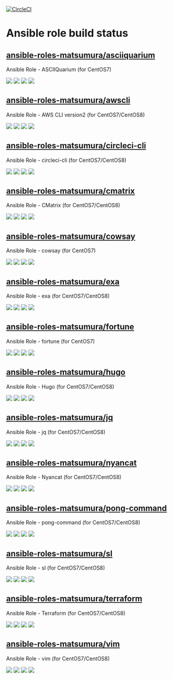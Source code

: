 [![CircleCI](https://circleci.com/gh/ansible-roles-matsumura/scheduled-executor.svg?style=svg)](https://circleci.com/gh/ansible-roles-matsumura/scheduled-executor)

# Ansible role build status

## [ansible-roles-matsumura/asciiquarium](https://github.com/ansible-roles-matsumura/asciiquarium)

Ansible Role - ASCIIQuarium (for CentOS7)

[![](https://github.com/ansible-roles-matsumura/asciiquarium/workflows/ansible-lint/badge.svg)](https://github.com/ansible-roles-matsumura/asciiquarium/actions?query=workflow%3Aansible-lint)
[![](https://github.com/ansible-roles-matsumura/asciiquarium/workflows/molecule/badge.svg)](https://github.com/ansible-roles-matsumura/asciiquarium/actions?query=workflow%3Amolecule)
[![](https://github.com/ansible-roles-matsumura/asciiquarium/workflows/trailing%20whitespace/badge.svg)](https://github.com/ansible-roles-matsumura/asciiquarium/actions?query=workflow%3A%22trailing+whitespace%22)
[![](https://github.com/ansible-roles-matsumura/asciiquarium/workflows/yamllint/badge.svg)](https://github.com/ansible-roles-matsumura/asciiquarium/actions?query=workflow%3Ayamllint)

## [ansible-roles-matsumura/awscli](https://github.com/ansible-roles-matsumura/awscli)

Ansible Role - AWS CLI version2 (for CentOS7/CentOS8)

[![](https://github.com/ansible-roles-matsumura/awscli/workflows/yamllint/badge.svg)](https://github.com/ansible-roles-matsumura/awscli/actions?query=workflow%3Ayamllint)
[![](https://github.com/ansible-roles-matsumura/awscli/workflows/molecule/badge.svg)](https://github.com/ansible-roles-matsumura/awscli/actions?query=workflow%3Amolecule)
[![](https://github.com/ansible-roles-matsumura/awscli/workflows/ansible-lint/badge.svg)](https://github.com/ansible-roles-matsumura/awscli/actions?query=workflow%3Aansible-lint)
[![](https://github.com/ansible-roles-matsumura/awscli/workflows/Trailing%20whitespace/badge.svg)](https://github.com/ansible-roles-matsumura/awscli/actions?query=workflow%3A%22Trailing+whitespace%22)

## [ansible-roles-matsumura/circleci-cli](https://github.com/ansible-roles-matsumura/circleci-cli)

Ansible Role - circleci-cli (for CentOS7/CentOS8)

[![](https://github.com/ansible-roles-matsumura/circleci-cli/workflows/yamllint/badge.svg)](https://github.com/ansible-roles-matsumura/circleci-cli/actions?query=workflow%3Ayamllint)
[![](https://github.com/ansible-roles-matsumura/circleci-cli/workflows/molecule/badge.svg)](https://github.com/ansible-roles-matsumura/circleci-cli/actions?query=workflow%3Amolecule)
[![](https://github.com/ansible-roles-matsumura/circleci-cli/workflows/ansible-lint/badge.svg)](https://github.com/ansible-roles-matsumura/circleci-cli/actions?query=workflow%3Aansible-lint)
[![](https://github.com/ansible-roles-matsumura/circleci-cli/workflows/Trailing%20whitespace/badge.svg)](https://github.com/ansible-roles-matsumura/circleci-cli/actions?query=workflow%3A%22Trailing+whitespace%22)

## [ansible-roles-matsumura/cmatrix](https://github.com/ansible-roles-matsumura/cmatrix)

Ansible Role - CMatrix (for CentOS7/CentOS8)

[![](https://github.com/ansible-roles-matsumura/cmatrix/workflows/yamllint/badge.svg)](https://github.com/ansible-roles-matsumura/cmatrix/actions?query=workflow%3Ayamllint)
[![](https://github.com/ansible-roles-matsumura/cmatrix/workflows/molecule/badge.svg)](https://github.com/ansible-roles-matsumura/cmatrix/actions?query=workflow%3Amolecule)
[![](https://github.com/ansible-roles-matsumura/cmatrix/workflows/ansible-lint/badge.svg)](https://github.com/ansible-roles-matsumura/cmatrix/actions?query=workflow%3Aansible-lint)
[![](https://github.com/ansible-roles-matsumura/cmatrix/workflows/Trailing%20whitespace/badge.svg)](https://github.com/ansible-roles-matsumura/cmatrix/actions?query=workflow%3A%22Trailing+whitespace%22)

## [ansible-roles-matsumura/cowsay](https://github.com/ansible-roles-matsumura/cowsay)

Ansible Role - cowsay (for CentOS7)

[![](https://github.com/ansible-roles-matsumura/cowsay/workflows/yamllint/badge.svg)](https://github.com/ansible-roles-matsumura/cowsay/actions?query=workflow%3Ayamllint)
[![](https://github.com/ansible-roles-matsumura/cowsay/workflows/molecule/badge.svg)](https://github.com/ansible-roles-matsumura/cowsay/actions?query=workflow%3Amolecule)
[![](https://github.com/ansible-roles-matsumura/cowsay/workflows/ansible-lint/badge.svg)](https://github.com/ansible-roles-matsumura/cowsay/actions?query=workflow%3Aansible-lint)
[![](https://github.com/ansible-roles-matsumura/cowsay/workflows/Trailing%20whitespace/badge.svg)](https://github.com/ansible-roles-matsumura/cowsay/actions?query=workflow%3A%22Trailing+whitespace%22)

## [ansible-roles-matsumura/exa](https://github.com/ansible-roles-matsumura/exa)

Ansible Role - exa (for CentOS7/CentOS8)

[![](https://github.com/ansible-roles-matsumura/exa/workflows/yamllint/badge.svg)](https://github.com/ansible-roles-matsumura/exa/actions?query=workflow%3Ayamllint)
[![](https://github.com/ansible-roles-matsumura/exa/workflows/molecule/badge.svg)](https://github.com/ansible-roles-matsumura/exa/actions?query=workflow%3Amolecule)
[![](https://github.com/ansible-roles-matsumura/exa/workflows/ansible-lint/badge.svg)](https://github.com/ansible-roles-matsumura/exa/actions?query=workflow%3Aansible-lint)
[![](https://github.com/ansible-roles-matsumura/exa/workflows/Trailing%20whitespace/badge.svg)](https://github.com/ansible-roles-matsumura/exa/actions?query=workflow%3A%22Trailing+whitespace%22)

## [ansible-roles-matsumura/fortune](https://github.com/ansible-roles-matsumura/fortune)

Ansible Role - fortune (for CentOS7)

[![](https://github.com/ansible-roles-matsumura/fortune/workflows/yamllint/badge.svg)](https://github.com/ansible-roles-matsumura/fortune/actions?query=workflow%3Ayamllint)
[![](https://github.com/ansible-roles-matsumura/fortune/workflows/molecule/badge.svg)](https://github.com/ansible-roles-matsumura/fortune/actions?query=workflow%3Amolecule)
[![](https://github.com/ansible-roles-matsumura/fortune/workflows/ansible-lint/badge.svg)](https://github.com/ansible-roles-matsumura/fortune/actions?query=workflow%3Aansible-lint)
[![](https://github.com/ansible-roles-matsumura/fortune/workflows/Trailing%20whitespace/badge.svg)](https://github.com/ansible-roles-matsumura/fortune/actions?query=workflow%3A%22Trailing+whitespace%22)

## [ansible-roles-matsumura/hugo](https://github.com/ansible-roles-matsumura/hugo)

Ansible Role - Hugo (for CentOS7/CentOS8)

[![](https://github.com/ansible-roles-matsumura/hugo/workflows/yamllint/badge.svg)](https://github.com/ansible-roles-matsumura/hugo/actions?query=workflow%3Ayamllint)
[![](https://github.com/ansible-roles-matsumura/hugo/workflows/molecule/badge.svg)](https://github.com/ansible-roles-matsumura/hugo/actions?query=workflow%3Amolecule)
[![](https://github.com/ansible-roles-matsumura/hugo/workflows/ansible-lint/badge.svg)](https://github.com/ansible-roles-matsumura/hugo/actions?query=workflow%3Aansible-lint)
[![](https://github.com/ansible-roles-matsumura/hugo/workflows/Trailing%20whitespace/badge.svg)](https://github.com/ansible-roles-matsumura/hugo/actions?query=workflow%3A%22Trailing+whitespace%22)

## [ansible-roles-matsumura/jq](https://github.com/ansible-roles-matsumura/jq)

Ansible Role - jq (for CentOS7/CentOS8)

[![](https://github.com/ansible-roles-matsumura/jq/workflows/yamllint/badge.svg)](https://github.com/ansible-roles-matsumura/jq/actions?query=workflow%3Ayamllint)
[![](https://github.com/ansible-roles-matsumura/jq/workflows/molecule/badge.svg)](https://github.com/ansible-roles-matsumura/jq/actions?query=workflow%3Amolecule)
[![](https://github.com/ansible-roles-matsumura/jq/workflows/ansible-lint/badge.svg)](https://github.com/ansible-roles-matsumura/jq/actions?query=workflow%3Aansible-lint)
[![](https://github.com/ansible-roles-matsumura/jq/workflows/Trailing%20whitespace/badge.svg)](https://github.com/ansible-roles-matsumura/jq/actions?query=workflow%3A%22Trailing+whitespace%22)

## [ansible-roles-matsumura/nyancat](https://github.com/ansible-roles-matsumura/nyancat)

Ansible Role - Nyancat (for CentOS7/CentOS8)

[![](https://github.com/ansible-roles-matsumura/nyancat/workflows/yamllint/badge.svg)](https://github.com/ansible-roles-matsumura/nyancat/actions?query=workflow%3Ayamllint)
[![](https://github.com/ansible-roles-matsumura/nyancat/workflows/molecule/badge.svg)](https://github.com/ansible-roles-matsumura/nyancat/actions?query=workflow%3Amolecule)
[![](https://github.com/ansible-roles-matsumura/nyancat/workflows/ansible-lint/badge.svg)](https://github.com/ansible-roles-matsumura/nyancat/actions?query=workflow%3Aansible-lint)
[![](https://github.com/ansible-roles-matsumura/nyancat/workflows/Trailing%20whitespace/badge.svg)](https://github.com/ansible-roles-matsumura/nyancat/actions?query=workflow%3A%22Trailing+whitespace%22)

## [ansible-roles-matsumura/pong-command](https://github.com/ansible-roles-matsumura/pong-command)

Ansible Role - pong-command (for CentOS7/CentOS8)

[![](https://github.com/ansible-roles-matsumura/pong-command/workflows/yamllint/badge.svg)](https://github.com/ansible-roles-matsumura/pong-command/actions?query=workflow%3Ayamllint)
[![](https://github.com/ansible-roles-matsumura/pong-command/workflows/molecule/badge.svg)](https://github.com/ansible-roles-matsumura/pong-command/actions?query=workflow%3Amolecule)
[![](https://github.com/ansible-roles-matsumura/pong-command/workflows/ansible-lint/badge.svg)](https://github.com/ansible-roles-matsumura/pong-command/actions?query=workflow%3Aansible-lint)
[![](https://github.com/ansible-roles-matsumura/pong-command/workflows/Trailing%20whitespace/badge.svg)](https://github.com/ansible-roles-matsumura/pong-command/actions?query=workflow%3A%22Trailing+whitespace%22)

## [ansible-roles-matsumura/sl](https://github.com/ansible-roles-matsumura/sl)

Ansible Role - sl (for CentOS7/CentOS8)

[![](https://github.com/ansible-roles-matsumura/sl/workflows/yamllint/badge.svg)](https://github.com/ansible-roles-matsumura/sl/actions?query=workflow%3Ayamllint)
[![](https://github.com/ansible-roles-matsumura/sl/workflows/molecule/badge.svg)](https://github.com/ansible-roles-matsumura/sl/actions?query=workflow%3Amolecule)
[![](https://github.com/ansible-roles-matsumura/sl/workflows/ansible-lint/badge.svg)](https://github.com/ansible-roles-matsumura/sl/actions?query=workflow%3Aansible-lint)
[![](https://github.com/ansible-roles-matsumura/sl/workflows/Trailing%20whitespace/badge.svg)](https://github.com/ansible-roles-matsumura/sl/actions?query=workflow%3A%22Trailing+whitespace%22)

## [ansible-roles-matsumura/terraform](https://github.com/ansible-roles-matsumura/terraform)

Ansible Role - Terraform (for CentOS7/CentOS8)

[![](https://github.com/ansible-roles-matsumura/terraform/workflows/yamllint/badge.svg)](https://github.com/ansible-roles-matsumura/terraform/actions?query=workflow%3Ayamllint)
[![](https://github.com/ansible-roles-matsumura/terraform/workflows/molecule/badge.svg)](https://github.com/ansible-roles-matsumura/terraform/actions?query=workflow%3Amolecule)
[![](https://github.com/ansible-roles-matsumura/terraform/workflows/ansible-lint/badge.svg)](https://github.com/ansible-roles-matsumura/terraform/actions?query=workflow%3Aansible-lint)
[![](https://github.com/ansible-roles-matsumura/terraform/workflows/trailing%20whitespace/badge.svg)](https://github.com/ansible-roles-matsumura/terraform/actions?query=workflow%3A%22trailing+whitespace%22)

## [ansible-roles-matsumura/vim](https://github.com/ansible-roles-matsumura/vim)

Ansible Role - vim (for CentOS7/CentOS8)

[![](https://github.com/ansible-roles-matsumura/vim/workflows/yamllint/badge.svg)](https://github.com/ansible-roles-matsumura/vim/actions?query=workflow%3Ayamllint)
[![](https://github.com/ansible-roles-matsumura/vim/workflows/molecule/badge.svg)](https://github.com/ansible-roles-matsumura/vim/actions?query=workflow%3Amolecule)
[![](https://github.com/ansible-roles-matsumura/vim/workflows/ansible-lint/badge.svg)](https://github.com/ansible-roles-matsumura/vim/actions?query=workflow%3Aansible-lint)
[![](https://github.com/ansible-roles-matsumura/vim/workflows/Trailing%20whitespace/badge.svg)](https://github.com/ansible-roles-matsumura/vim/actions?query=workflow%3A%22Trailing+whitespace%22)

